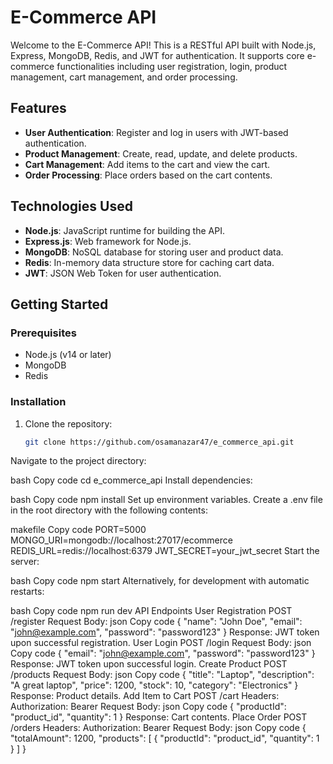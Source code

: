 # E-Commerce API

Welcome to the E-Commerce API! This is a RESTful API built with Node.js, Express, MongoDB, Redis, and JWT for authentication. It supports core e-commerce functionalities including user registration, login, product management, cart management, and order processing.

## Features

- **User Authentication**: Register and log in users with JWT-based authentication.
- **Product Management**: Create, read, update, and delete products.
- **Cart Management**: Add items to the cart and view the cart.
- **Order Processing**: Place orders based on the cart contents.

## Technologies Used

- **Node.js**: JavaScript runtime for building the API.
- **Express.js**: Web framework for Node.js.
- **MongoDB**: NoSQL database for storing user and product data.
- **Redis**: In-memory data structure store for caching cart data.
- **JWT**: JSON Web Token for user authentication.

## Getting Started

### Prerequisites

- Node.js (v14 or later)
- MongoDB
- Redis

### Installation

1. Clone the repository:

   ```bash
   git clone https://github.com/osamanazar47/e_commerce_api.git

Navigate to the project directory:

bash
Copy code
cd e_commerce_api
Install dependencies:

bash
Copy code
npm install
Set up environment variables. Create a .env file in the root directory with the following contents:

makefile
Copy code
PORT=5000
MONGO_URI=mongodb://localhost:27017/ecommerce
REDIS_URL=redis://localhost:6379
JWT_SECRET=your_jwt_secret
Start the server:

bash
Copy code
npm start
Alternatively, for development with automatic restarts:

bash
Copy code
npm run dev
API Endpoints
User Registration
POST /register
Request Body:
json
Copy code
{
  "name": "John Doe",
  "email": "john@example.com",
  "password": "password123"
}
Response: JWT token upon successful registration.
User Login
POST /login
Request Body:
json
Copy code
{
  "email": "john@example.com",
  "password": "password123"
}
Response: JWT token upon successful login.
Create Product
POST /products
Request Body:
json
Copy code
{
  "title": "Laptop",
  "description": "A great laptop",
  "price": 1200,
  "stock": 10,
  "category": "Electronics"
}
Response: Product details.
Add Item to Cart
POST /cart
Headers: Authorization: Bearer <token>
Request Body:
json
Copy code
{
  "productId": "product_id",
  "quantity": 1
}
Response: Cart contents.
Place Order
POST /orders
Headers: Authorization: Bearer <token>
Request Body:
json
Copy code
{
  "totalAmount": 1200,
  "products": [
    {
      "productId": "product_id",
      "quantity": 1
    }
  ]
}